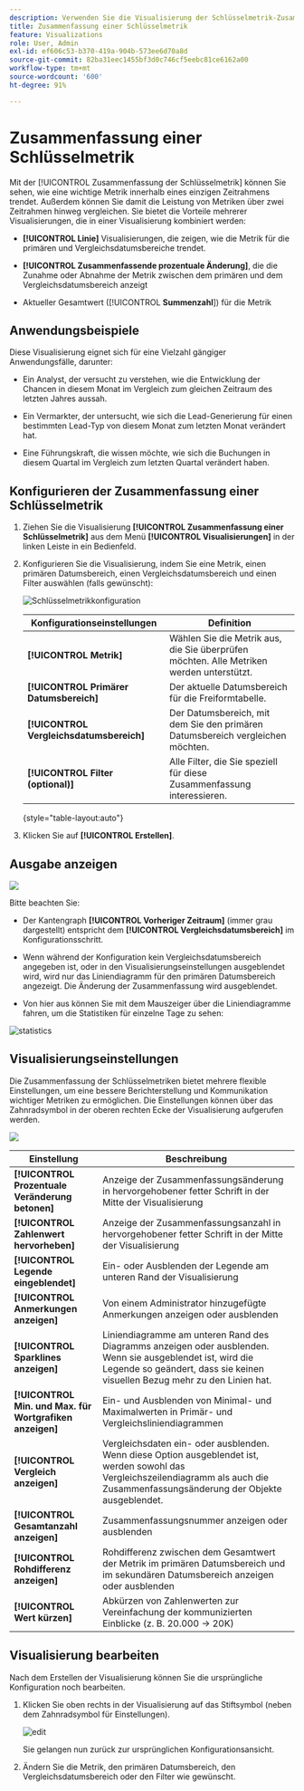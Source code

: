 ```yaml
---
description: Verwenden Sie die Visualisierung der Schlüsselmetrik-Zusammenfassung, um die Leistung der Kennzahlen über zwei Timelines hinweg zu vergleichen.
title: Zusammenfassung einer Schlüsselmetrik
feature: Visualizations
role: User, Admin
exl-id: ef606c53-b370-419a-904b-573ee6d70a8d
source-git-commit: 82ba31eec1455bf3d0c746cf5eebc81ce6162a00
workflow-type: tm+mt
source-wordcount: '600'
ht-degree: 91%

---
```


# Zusammenfassung einer Schlüsselmetrik

Mit der [!UICONTROL Zusammenfassung der Schlüsselmetrik] können Sie sehen, wie eine wichtige Metrik innerhalb eines einzigen Zeitrahmens trendet. Außerdem können Sie damit die Leistung von Metriken über zwei Zeitrahmen hinweg vergleichen. Sie bietet die Vorteile mehrerer Visualisierungen, die in einer Visualisierung kombiniert werden:

* **[!UICONTROL Linie]** Visualisierungen, die zeigen, wie die Metrik für die primären und Vergleichsdatumsbereiche trendet.

* **[!UICONTROL Zusammenfassende prozentuale Änderung]**, die die Zunahme oder Abnahme der Metrik zwischen dem primären und dem Vergleichsdatumsbereich anzeigt

* Aktueller Gesamtwert ([!UICONTROL **Summenzahl**]) für die Metrik

## Anwendungsbeispiele

Diese Visualisierung eignet sich für eine Vielzahl gängiger Anwendungsfälle, darunter:

* Ein Analyst, der versucht zu verstehen, wie die Entwicklung der Chancen in diesem Monat im Vergleich zum gleichen Zeitraum des letzten Jahres aussah.

* Ein Vermarkter, der untersucht, wie sich die Lead-Generierung für einen bestimmten Lead-Typ von diesem Monat zum letzten Monat verändert hat.

* Eine Führungskraft, die wissen möchte, wie sich die Buchungen in diesem Quartal im Vergleich zum letzten Quartal verändert haben.

## Konfigurieren der Zusammenfassung einer Schlüsselmetrik

1. Ziehen Sie die Visualisierung **[!UICONTROL Zusammenfassung einer Schlüsselmetrik]** aus dem Menü **[!UICONTROL Visualisierungen]** in der linken Leiste in ein Bedienfeld.

1. Konfigurieren Sie die Visualisierung, indem Sie eine Metrik, einen primären Datumsbereich, einen Vergleichsdatumsbereich und einen Filter auswählen (falls gewünscht):

   ![Schlüsselmetrikkonfiguration](assets/key-metric-config.png)

   | Konfigurationseinstellungen | Definition |
   | --- | --- |
   | **[!UICONTROL Metrik]** | Wählen Sie die Metrik aus, die Sie überprüfen möchten. Alle Metriken werden unterstützt. |
   | **[!UICONTROL Primärer Datumsbereich]** | Der aktuelle Datumsbereich für die Freiformtabelle. |
   | **[!UICONTROL Vergleichsdatumsbereich]** | Der Datumsbereich, mit dem Sie den primären Datumsbereich vergleichen möchten. |
   | **[!UICONTROL Filter (optional)]** | Alle Filter, die Sie speziell für diese Zusammenfassung interessieren. |

   {style="table-layout:auto"}

1. Klicken Sie auf **[!UICONTROL Erstellen]**.

## Ausgabe anzeigen

![](assets/key-metric-output.png)

Bitte beachten Sie:

* Der Kantengraph **[!UICONTROL Vorheriger Zeitraum]** (immer grau dargestellt) entspricht dem **[!UICONTROL Vergleichsdatumsbereich]** im Konfigurationsschritt.

* Wenn während der Konfiguration kein Vergleichsdatumsbereich angegeben ist, oder in den Visualisierungseinstellungen ausgeblendet wird, wird nur das Liniendiagramm für den primären Datumsbereich angezeigt. Die Änderung der Zusammenfassung wird ausgeblendet.

* Von hier aus können Sie mit dem Mauszeiger über die Liniendiagramme fahren, um die Statistiken für einzelne Tage zu sehen:

![statistics](assets/key-metric-output2.png)

## Visualisierungseinstellungen

Die Zusammenfassung der Schlüsselmetriken bietet mehrere flexible Einstellungen, um eine bessere Berichterstellung und Kommunikation wichtiger Metriken zu ermöglichen. Die Einstellungen können über das Zahnradsymbol in der oberen rechten Ecke der Visualisierung aufgerufen werden.

![](assets/key-metric-settings.png)

| Einstellung | Beschreibung |
| --- | --- |
| **[!UICONTROL Prozentuale Veränderung betonen]** | Anzeige der Zusammenfassungsänderung in hervorgehobener fetter Schrift in der Mitte der Visualisierung |
| **[!UICONTROL Zahlenwert hervorheben]** | Anzeige der Zusammenfassungsanzahl in hervorgehobener fetter Schrift in der Mitte der Visualisierung |
| **[!UICONTROL Legende eingeblendet]** | Ein- oder Ausblenden der Legende am unteren Rand der Visualisierung |
| **[!UICONTROL Anmerkungen anzeigen]** | Von einem Administrator hinzugefügte Anmerkungen anzeigen oder ausblenden |
| **[!UICONTROL Sparklines anzeigen]** | Liniendiagramme am unteren Rand des Diagramms anzeigen oder ausblenden. Wenn sie ausgeblendet ist, wird die Legende so geändert, dass sie keinen visuellen Bezug mehr zu den Linien hat. |
| **[!UICONTROL Min. und Max. für Wortgrafiken anzeigen]** | Ein- und Ausblenden von Minimal- und Maximalwerten in Primär- und Vergleichsliniendiagrammen |
| **[!UICONTROL Vergleich anzeigen]** | Vergleichsdaten ein- oder ausblenden. Wenn diese Option ausgeblendet ist, werden sowohl das Vergleichszeilendiagramm als auch die Zusammenfassungsänderung der Objekte ausgeblendet. |
| **[!UICONTROL Gesamtanzahl anzeigen]** | Zusammenfassungsnummer anzeigen oder ausblenden |
| **[!UICONTROL Rohdifferenz anzeigen]** | Rohdifferenz zwischen dem Gesamtwert der Metrik im primären Datumsbereich und im sekundären Datumsbereich anzeigen oder ausblenden |
| **[!UICONTROL Wert kürzen]** | Abkürzen von Zahlenwerten zur Vereinfachung der kommunizierten Einblicke (z. B. 20.000 -> 20K) |

## Visualisierung bearbeiten

Nach dem Erstellen der Visualisierung können Sie die ursprüngliche Konfiguration noch bearbeiten.

1. Klicken Sie oben rechts in der Visualisierung auf das Stiftsymbol (neben dem Zahnradsymbol für Einstellungen).

   ![edit](assets/edit-icon.png)

   Sie gelangen nun zurück zur ursprünglichen Konfigurationsansicht.

1. Ändern Sie die Metrik, den primären Datumsbereich, den Vergleichsdatumsbereich oder den Filter wie gewünscht.
